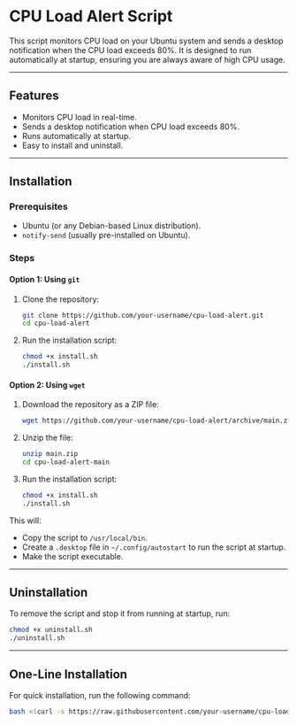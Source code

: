 # CPU Load Alert Script

This script monitors CPU load on your Ubuntu system and sends a desktop notification when the CPU load exceeds 80%. It is designed to run automatically at startup, ensuring you are always aware of high CPU usage.

---

## Features

- Monitors CPU load in real-time.
- Sends a desktop notification when CPU load exceeds 80%.
- Runs automatically at startup.
- Easy to install and uninstall.

---

## Installation

### Prerequisites
- Ubuntu (or any Debian-based Linux distribution).
- `notify-send` (usually pre-installed on Ubuntu).

### Steps

#### **Option 1: Using `git`**
1. Clone the repository:
   ```bash
   git clone https://github.com/your-username/cpu-load-alert.git
   cd cpu-load-alert
   ```
2. Run the installation script:
   ```bash
   chmod +x install.sh
   ./install.sh
   ```

#### **Option 2: Using `wget`**
1. Download the repository as a ZIP file:
   ```bash
   wget https://github.com/your-username/cpu-load-alert/archive/main.zip
   ```
2. Unzip the file:
   ```bash
   unzip main.zip
   cd cpu-load-alert-main
   ```
3. Run the installation script:
   ```bash
   chmod +x install.sh
   ./install.sh
   ```

This will:

- Copy the script to `/usr/local/bin`.
- Create a `.desktop` file in `~/.config/autostart` to run the script at startup.
- Make the script executable.

---

## Uninstallation
To remove the script and stop it from running at startup, run:

```bash
chmod +x uninstall.sh
./uninstall.sh
```

---

## One-Line Installation
For quick installation, run the following command:

```bash
bash <(curl -s https://raw.githubusercontent.com/your-username/cpu-load-alert/main/install.sh)
```

